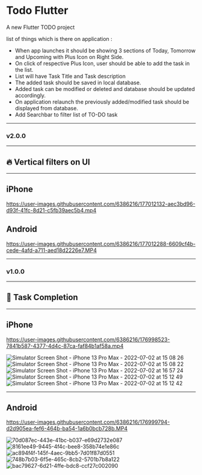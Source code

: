 # Todo Flutter

A new Flutter TODO project 

list of things which is there on application :

- When app launches it should be showing 3 sections of Today, Tomorrow and Upcoming with Plus Icon on Right Side.
- On click of respective Plus Icon, user should be able to add the task in the list.
- List will have Task Title and Task description
- The added task should be saved in local database.
- Added task can be modified or deleted and database should be updated accordingly.
- On application relaunch the previously added/modified task should be displayed from database.
- Add Searchbar to filter list of TO-DO task


-----------------------------
### v2.0.0
-----------------------------
## 🔥 Vertical filters on UI
-----------------------------

## iPhone


https://user-images.githubusercontent.com/6386216/177012132-aec3bd96-d93f-41fc-8d21-c5fb39aec5b4.mp4


## Android


https://user-images.githubusercontent.com/6386216/177012288-6609cf4b-cede-4afd-a711-aed18d2226e7.MP4


-----------------------------
### v1.0.0
-----------------------------
## 🚀 Task Completion
-----------------------------


## iPhone 

https://user-images.githubusercontent.com/6386216/176998523-7841b587-4377-4d4c-87ca-faf84b1af58a.mp4

![Simulator Screen Shot - iPhone 13 Pro Max - 2022-07-02 at 15 08 26](https://user-images.githubusercontent.com/6386216/176998387-2dca3f59-930b-4e0f-9494-4f90181f657d.png)
![Simulator Screen Shot - iPhone 13 Pro Max - 2022-07-02 at 15 08 22](https://user-images.githubusercontent.com/6386216/176998390-9c83dd59-a890-48f5-8892-4aa6a913eb56.png)
![Simulator Screen Shot - iPhone 13 Pro Max - 2022-07-02 at 16 57 24](https://user-images.githubusercontent.com/6386216/176998934-636c5dd7-9916-4385-91bf-6306636f2cfc.png)
![Simulator Screen Shot - iPhone 13 Pro Max - 2022-07-02 at 15 12 49](https://user-images.githubusercontent.com/6386216/176998385-d790488c-028a-4a1a-a820-d32832c714fe.png)
![Simulator Screen Shot - iPhone 13 Pro Max - 2022-07-02 at 15 12 42](https://user-images.githubusercontent.com/6386216/176998386-b182bbfb-12a5-402a-8692-96207b59e419.png)

-----------------------------
## Android

https://user-images.githubusercontent.com/6386216/176999794-d2d905ea-fef6-464b-ba54-1a6b0bcb728b.MP4

![70d087ec-443e-41bc-b037-e69d2732e087](https://user-images.githubusercontent.com/6386216/176999801-ee781485-aa76-4db9-b562-c4035c8ae948.JPG)
![8161ee49-9445-4f4c-bee8-358b74e1e86c](https://user-images.githubusercontent.com/6386216/176999803-c8e16965-05a1-4f1b-b8a2-3b270d395ccb.JPG)
![ac894f4f-145f-4aec-9bb5-7d01f87d0551](https://user-images.githubusercontent.com/6386216/176999804-f8eb2a9f-aea4-4516-b7a2-68ad457a6941.JPG)
![748b7b03-6f5e-465c-8cb2-5701b7b8a122](https://user-images.githubusercontent.com/6386216/176999807-eb434fa4-06f9-445f-8b00-750023edf69b.JPG)
![bac79627-6d21-4ffe-bdc8-ccf27c002090](https://user-images.githubusercontent.com/6386216/176999809-a5cf6886-1955-4db4-a8d8-68ba04bebad6.JPG)


